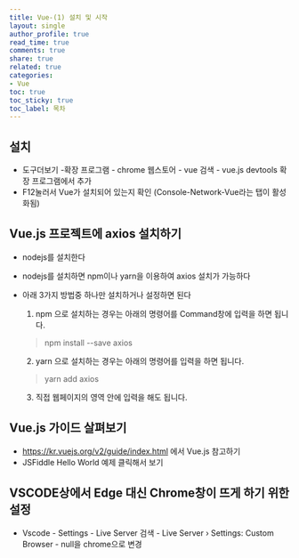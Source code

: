 ```yaml
---
title: Vue-(1) 설치 및 시작
layout: single
author_profile: true
read_time: true
comments: true
share: true
related: true
categories:
- Vue
toc: true
toc_sticky: true
toc_label: 목차
---
```


## 설치
- 도구더보기 -확장 프로그램 - chrome 웹스토어 - vue 검색 - vue.js devtools 확장        프로그램에서 추가
- F12눌러서 Vue가 설치되어 있는지 확인 (Console-Network-Vue라는 탭이 활성화됨)


## Vue.js 프로젝트에 axios 설치하기
- nodejs를 설치한다
- nodejs를 설치하면 npm이나 yarn을 이용하여 axios 설치가 가능하다
- 아래 3가지 방법중 하나만 설치하거나 설정하면 된다
    1. npm 으로 설치하는 경우는 아래의 명령어를 Command창에 입력을 하면 됩니다.
    > npm install --save axios

    2. yarn 으로 설치하는 경우는 아래의 명령어를 입력을 하면 됩니다.
    > yarn add axios

    3. 직접 웹페이지의 <HEAD></HEAD> 영역 안에 입력을 해도 됩니다.
    > <script src="https://unpkg.com/axios/dist/axios.min.js"></script>



## Vue.js 가이드 살펴보기
- https://kr.vuejs.org/v2/guide/index.html 에서 Vue.js 참고하기
- JSFiddle Hello World 예제 클릭해서 보기



## VSCODE상에서 Edge 대신 Chrome창이 뜨게 하기 위한 설정
- Vscode - Settings - Live Server 검색 - Live Server › Settings: Custom Browser - null을 chrome으로 변경

